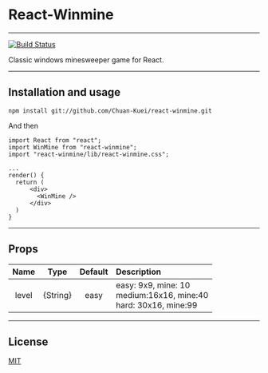 # React-Winmine

---

[![Build Status](https://travis-ci.org/Chuan-Kuei/react-winmine.svg?branch=master)](https://travis-ci.org/Chuan-Kuei/react-winmine)

Classic windows minesweeper game for React.

---

## Installation and usage

```
npm install git://github.com/Chuan-Kuei/react-winmine.git
```

And then

```
import React from "react";
import WinMine from "react-winmine";
import "react-winmine/lib/react-winmine.css";

...
render() {
  return (
      <div>
        <WinMine />
      </div>
  )
}
```

---

## Props

| Name  |   Type   | Default | Description                                                              |
| :---: | :------: | :-----: | :----------------------------------------------------------------------- |
| level | {String} |  easy   | easy: 9x9, mine: 10<br>medium:16x16, mine:40<br>hard: 30x16, mine:99<br> |

---

## License

[MIT](https://github.com/Chuan-Kuei/react-winmine/blob/master/LICENSE)
